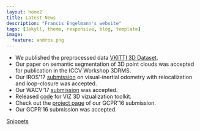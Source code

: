 ```yaml
---
layout: home2
title: Latest News
description: "Francis Engelmann's website"
tags: [Jekyll, theme, responsive, blog, template]
image:
  feature: andros.png
---
```

* We published the preprocessed data [VKITTI 3D Dataset](https://github.com/VisualComputingInstitute/vkitti3D-dataset).
* Our paper on semantic segmentation of 3D point clouds was accepted for publication in the ICCV Workshop 3DRMS.
* Our IROS'17 [submission](https://arxiv.org/pdf/1702.02175.pdf) on visual-inertial odometry with relocalization and loop-closure was accepted.
* Our WACV'17 [submission](http://www.vision.rwth-aachen.de/publication/00146/) was accepted.
* Released [code](https://github.com/francisengelmann/viz) for VIZ 3D vizualization toolkit.
* Check out the [project page](http://www.vision.rwth-aachen.de/page/shape_priors) of our GCPR'16 submission.
* Our GCPR'16 submission was accepted.


[Snippets](https://github.com/francisengelmann/francisengelmann.github.io/blob/master/snippets.md)
